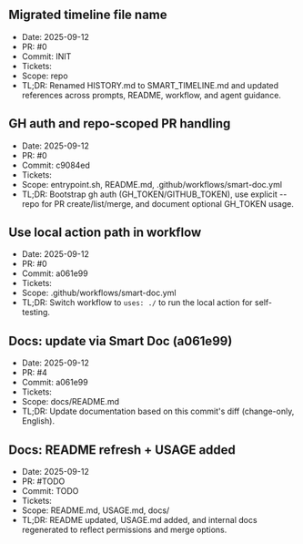 ## Migrated timeline file name
- Date: 2025-09-12
- PR: #0
- Commit: INIT
- Tickets: 
- Scope: repo
- TL;DR: Renamed HISTORY.md to SMART_TIMELINE.md and updated references across prompts, README, workflow, and agent guidance.

## GH auth and repo-scoped PR handling
- Date: 2025-09-12
- PR: #0
- Commit: c9084ed
- Tickets: 
- Scope: entrypoint.sh, README.md, .github/workflows/smart-doc.yml
- TL;DR: Bootstrap gh auth (GH_TOKEN/GITHUB_TOKEN), use explicit --repo for PR create/list/merge, and document optional GH_TOKEN usage.

## Use local action path in workflow
- Date: 2025-09-12
- PR: #0
- Commit: a061e99
- Tickets: 
- Scope: .github/workflows/smart-doc.yml
- TL;DR: Switch workflow to `uses: ./` to run the local action for self-testing.

## Docs: update via Smart Doc (a061e99)
- Date: 2025-09-12
- PR: #4
- Commit: a061e99
- Tickets: 
- Scope: docs/README.md
- TL;DR: Update documentation based on this commit's diff (change-only, English).

## Docs: README refresh + USAGE added
- Date: 2025-09-12
- PR: #TODO
- Commit: TODO
- Tickets: 
- Scope: README.md, USAGE.md, docs/
- TL;DR: README updated, USAGE.md added, and internal docs regenerated to reflect permissions and merge options.
